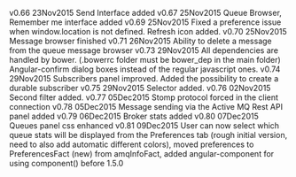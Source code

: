 v0.66 23Nov2015	Send Interface added
v0.67 25Nov2015	Queue Browser, Remember me interface added
v0.69 25Nov2015	Fixed a preference issue when window.location is not defined. Refresh icon added.
v0.70 25Nov2015	Message browser finished
v0.71 26Nov2015 Ability to delete a message from the queue message browser
v0.73 29Nov2015 All dependencies are handled by bower. (.bowerrc folder must be bower_dep in the main folder) Angular-confirm dialog boxes instead of the regular javascript ones.
v0.74 29Nov2015 Subscribers panel improved. Added the possibility to create a durable subscriber
v0.75 29Nov2015 Selector added.
v0.76 02Nov2015 Second filter added.
v0.77 05Dec2015 Stomp protocol forced in the client connection
v0.78 05Dec2015 Message sending via the Active MQ Rest API panel added
v0.79 06Dec2015 Broker stats added
v0.80 07Dec2015 Queues panel css enhanced
v0.81 09Dec2015 User can now select which queue stats will be displayed from the Preferences tab (rough initial version, need to also add automatic different colors), moved preferences to PreferencesFact (new) from amqInfoFact, added angular-component for using component() before 1.5.0